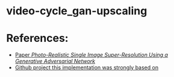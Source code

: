 # video-cycle_gan-upscaling

# References:

* [Paper _Photo-Realistic Single Image Super-Resolution Using a Generative Adversarial Network_](https://arxiv.org/pdf/1609.04802.pdf)    
* [Github project this implementation was strongly based on](https://github.com/deepak112/Keras-SRGAN/)
